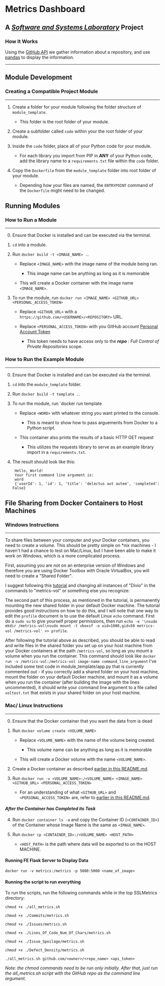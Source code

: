 # Metrics Dashboard

## A _[Software and Systems Laboratory](https://ssl.cs.luc.edu/)_ Project

### **How It Works**

Using the [GitHub API](https://developer.github.com/v3/) we gather information about a repository, and use [pandas](https://pandas.pydata.org/) to display the information.

---

## Module Development

### **Creating a Compatible Project Module**

---

1. Create a folder for your module following the folder structure of `module_template`.

    * This folder is the root folder of your module.

2. Create a subfolder called `code` within your the root folder of your module.

3. Inside the `code` folder, place all of your Python code for your module.

    * For each library you import from PIP in **ANY** of your Python code, add the library name to a `requirements.txt` file within the `code` folder.

4. Copy the `Dockerfile` from the `module_template` folder into root folder of your module.

    * Depending how your files are named, the `ENTRYPOINT` command of the `Dockerfile` might need to be changed.

## Running Modules

### **How to Run a Module**

---

0. Ensure that Docker is installed and can be executed via the terminal.

1. `cd` into a module.

2. Run `docker build -t <IMAGE_NAME> .`.

    * Replace `<IMAGE_NAME>` with the image name of the module being ran.

        * This image name can be anything as long as it is memorable

    * This will create a Docker container with the image name `<IMAGE_NAME>`.

3. To run the module, run `docker run <IMAGE_NAME> <GITHUB_URL> <PERSONAL_ACCESS_TOKEN>`

    * Replace `<GITHUB_URL>` with a `https://github.com/<USERNAME>/<REPOSITORY>` URL.

    * Replace `<PERSONAL_ACCESS_TOKEN>` with you GitHub account [Personal Account Token](https://github.com/settings/tokens)

        * This token needs to have access only to the _**repo** : Full Control of Private Repositories_ scope.

### **How to Run the Example Module**

---

0. Ensure that Docker is installed and can be executed via the terminal.

1. `cd` into the `module_template` folder.

2. Run `docker build -t template .`.

3. To run the module, run `docker run template <WORD>

    * Replace `<WORD>` with whatever string you want printed to the console.

        * This is meant to show how to pass arguements from Docker to a Python script.

    * This container also prints the results of a basic HTTP GET request

        * This utilizes the requests library to serve as an example library import in a `requirements.txt`.

4. The result should look like this:

        Hello, World!
        Your first command line argument is:
        word
        {'userId': 1, 'id': 1, 'title': 'delectus aut autem', 'completed': False}

## File Sharing from Docker Containers to Host Machines

### **Windows Instructions**

---

To share files between your computer and your Docker containers, you need to create a volume. This should be pretty simple on *nix machines - I haven't had a chance to test on Mac/Linux, but I have been able to make it work on Windows, which is a more complicated process.

First, assuming you are not on an enterprise version of Windows and therefore you are using Docker Toolbox with Oracle VirtualBox, you will need to create a "Shared Folder".

I suggest following this [tutorial](http://support.divio.com/en/articles/646695-how-to-use-a-directory-outside-c-users-with-docker-toolbox-docker-for-windows) and changing all instances of "Divio" in the commands to "metrics-vol" or something else you recognize:

The second part of this process, as mentioned in the tutorial, is permanently mounting the new shared folder in your default Docker machine. The tutorial provides good instructions on how to do this, and I will note that one way to edit the `profile` document is to use the default Linux `echo` command. First do a `sudo su` to give yourself proper permissions, then run `echo -e '\nsudo mkdir /metrics-vol\nsudo mount -t vboxsf -o uid=1000,gid=50 metrics-vol /metrics-vol' >> profile`.

After following the tutorial above as described, you should be able to read and write files in the shared folder you set up on your host machine from your Docker containers at the path `/metrics-vol`, so long as you mount a volume when you run the container. This command should look like `docker run -v /metrics-vol:/metrics-vol image-name command_line_argument`
I've included some test code in module_template/app.py that is currently commented out - if you correctly add a shared folder on your host machine, mount the folder on your default Docker machine, and mount it as a volume when you run the container (after building the image with the lines uncommented), it should write your command line argument
to a file called `voltest.txt` that exists in your shared folder on your host machine.

### **Mac/ Linux Instructions**

---

0. Ensure that the Docker container that you want the data from is dead

1. Run `docker volume create <VOLUME_NAME>`

    * Replace `<VOLUME_NAME>` with the name of the volume being created.

        * This volume name can be anything as long as it is memorable

    * This will create a Docker volume with the name `<VOLUME_NAME>`.

2. Create a Docker container as described [earlier in this README.md](#how-to-run-a-module).

3. Run `docker run -v <VOLUME_NAME>:/<VOLUME_NAME> <IMAGE_NAME> <GITHUB_URL> <PERSONAL_ACCESS_TOKEN>`

    * For an understanding of what `<GITHUB_URL>` and `<PERSONAL_ACCESS_TOKEN>` are, refer to [earlier in this README.md](#how-to-run-a-module).

#### _After the Container has Completed its Task_

4. Run `docker container ls -a` and copy the Container ID (`<CONTAINER_ID>`) of the Container whose Image Name is the same as `<IMAGE_NAME>`.

5. Run `docker cp <CONTAINER_ID>:/<VOLUME_NAME> <HOST_PATH>`

    * `<HOST_PATH>` is the path where data will be exported to on the HOST MACHINE.

#### **Running FE Flask Server to Display Data**

`docker run -v metrics:/metrics -p 5000:5000 <name_of_image>`

#### **Running the script to run everything**

To run the scripts, run the following commands while in the top SSLMetrics directory:

`chmod +x ./all_metrics.sh`

`chmod +x ./Commits/metrics.sh`

`chmod +x ./Issues/metrics.sh`

`chmod +x ./Lines_Of_Code_Num_Of_Chars/metrics.sh`

`chmod +x ./Issue_Spoilage/metrics.sh`

`chmod +x ./Defect_Density/metrics.sh`

`./all_metrics.sh github.com/<owner>/<repo_name> <api_token>`

_Note: the chmod commands need to be run only initially. After that, just run the all_metrics.sh script with the GitHub repo as the command line argument._
